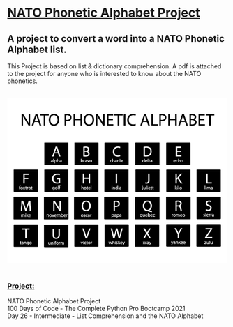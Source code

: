 # <u>**NATO Phonetic Alphabet Project**</u>

## A project to convert a word into a NATO Phonetic Alphabet list.<br /> 

This Project is based on list & dictionary comprehension. A pdf is attached 
to the project for anyone who is interested to know about the NATO 
phonetics.</br> </br>

![NATO Alphabet](image.jpg) <br /> <br />
### <u>**Project:**</u> <br />
NATO Phonetic Alphabet Project<br />
100 Days of Code - The Complete Python Pro Bootcamp 2021 <br />
Day 26 - Intermediate - List Comprehension and the NATO Alphabet
